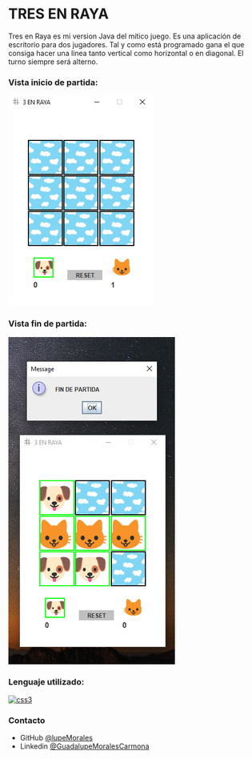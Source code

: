 # TRES EN RAYA
 <p>Tres en  Raya es mi version Java del mítico juego. Es una aplicación de escritorio para dos jugadores.  
Tal y como está programado gana el que consiga hacer una linea tanto vertical como horizontal o en diagonal. El turno siempre será alterno.

### Vista inicio de partida:

![Desktop](https://github.com/lupeMorales/3-en-raya/blob/master/3enRaya.png?raw=true)

### Vista fin de partida:

![Desktop](https://github.com/lupeMorales/3-en-raya/blob/master/3en%20Raya2.png?raw=true)


### Lenguaje utilizado:
<p align="left"> <a href="https://www.w3schools.com/css/" target="_blank"> <img src="https://upload.wikimedia.org/wikipedia/en/3/30/Java_programming_language_logo.svg" alt="css3" width="60" height="60"/> </a> </p>

### Contacto

- GitHub [@lupeMorales](https://github.com/lupeMorales )
- Linkedin [@GuadalupeMoralesCarmona](https://linkedin.com/in/guadalupe-morales-carmona-817245226/ )
